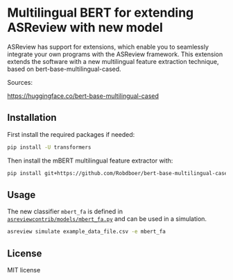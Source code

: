 # Multilingual BERT for extending ASReview with new model

ASReview has support for extensions, which enable you to seamlessly integrate
your own programs with the ASReview framework. This extension extends the
software with a new multilingual feature extraction technique, based on bert-base-multilingual-cased.

Sources:

https://huggingface.co/bert-base-multilingual-cased

## Installation

First install the required packages if needed:

```bash
pip install -U transformers

```

Then install the mBERT multilingual feature extractor with:

```bash
pip install git+https://github.com/Robdboer/bert-base-multilingual-cased.git
```


## Usage

The new classifier `mbert_fa` is defined in
[`asreviewcontrib/models/mbert_fa.py`](asreviewcontrib/models/mbert_fa.py) and can be used in a simulation.

```bash
asreview simulate example_data_file.csv -e mbert_fa
```

## License

MIT license
